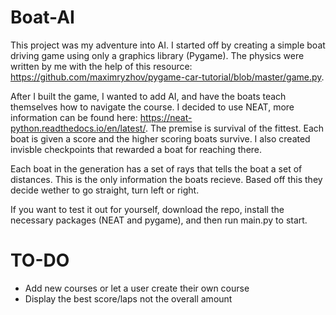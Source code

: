# Boat-AI

This project was my adventure into AI. I started off by creating a simple boat driving game using only a graphics library (Pygame).
The physics were written by me with the help of this resource: https://github.com/maximryzhov/pygame-car-tutorial/blob/master/game.py.

After I built the game, I wanted to add AI, and have the boats teach themselves how to navigate the course. I decided to use NEAT, more information can
be found here: https://neat-python.readthedocs.io/en/latest/. The premise is survival of the fittest. Each boat is given a score and the higher scoring boats
survive. I also created invisble checkpoints that rewarded a boat for reaching there.

Each boat in the generation has a set of rays that tells the boat a set of distances. This is the only information the boats recieve. Based off this they decide wether
to go straight, turn left or right. 

If you want to test it out for yourself, download the repo, install the necessary packages (NEAT and pygame), and then run main.py to start.

# TO-DO
  - Add new courses or let a user create their own course
  - Display the best score/laps not the overall amount
